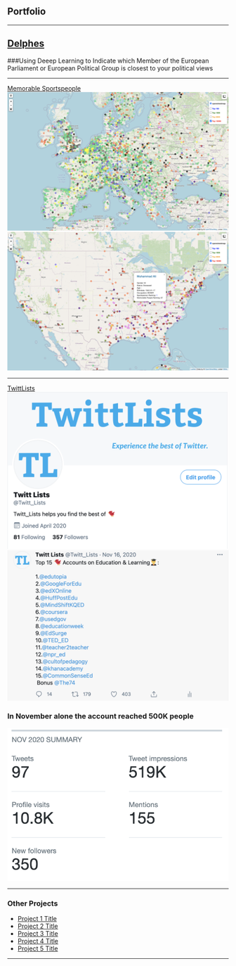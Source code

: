 ## Portfolio

---

<h2 style=color:#7DCEA0;><a href="https://politicalpred.herokuapp.com/">Delphes</a></h2> 
###Using Deeep Learning to Indicate which Member of the European Parliament or European Political Group is closest to your political views
<br
<img src="images/delphes2.png?raw=true"/>

---
[Memorable Sportspeople](/pdf/sample_presentation.pdf)
<img src="images/memorable_people.png?raw=true"/>
<img src="images/memorable_people2.png?raw=true"/>

---
[TwittLists](https://twitter.com/Twitt_Lists)
<img src="images/twittlists1.png?raw=true"/>
<img src="images/twittlists2.png?raw=true"/>
### In November alone the account reached 500K people
<img src="images/twittlists3.png?raw=true"/>

---

### Other Projects

- [Project 1 Title](http://example.com/)
- [Project 2 Title](http://example.com/)
- [Project 3 Title](http://example.com/)
- [Project 4 Title](http://example.com/)
- [Project 5 Title](http://example.com/)

---
